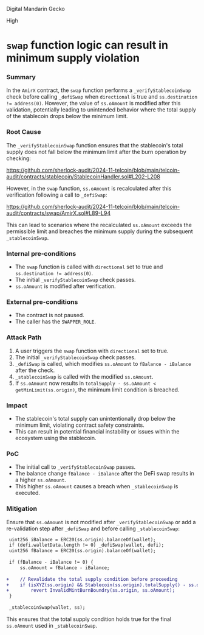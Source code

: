 Digital Mandarin Gecko

High

# `swap` function logic can result in minimum supply violation

### Summary

In the `AmirX` contract, the `swap` function performs a `_verifyStablecoinSwap` check before calling `_defiSwap` when `directional` is true and `ss.destination != address(0)`. However, the value of `ss.oAmount` is modified after this validation, potentially leading to unintended behavior where the total supply of the stablecoin drops below the minimum limit.

### Root Cause

The `_verifyStablecoinSwap` function ensures that the stablecoin's total supply does not fall below the minimum limit after the burn operation by checking:

https://github.com/sherlock-audit/2024-11-telcoin/blob/main/telcoin-audit/contracts/stablecoin/StablecoinHandler.sol#L202-L208

However, in the `swap` function, `ss.oAmount` is recalculated after this verification following a call to `_defiSwap`:

https://github.com/sherlock-audit/2024-11-telcoin/blob/main/telcoin-audit/contracts/swap/AmirX.sol#L89-L94

This can lead to scenarios where the recalculated `ss.oAmount` exceeds the permissible limit and breaches the minimum supply during the subsequent `_stablecoinSwap`.

### Internal pre-conditions

- The `swap` function is called with `directional` set to true and `ss.destination != address(0)`.
- The initial `_verifyStablecoinSwap` check passes.
- `ss.oAmount` is modified after verification.

### External pre-conditions

- The contract is not paused.
- The caller has the `SWAPPER_ROLE`.

### Attack Path

1. A user triggers the `swap` function with `directional` set to true.
2. The initial `_verifyStablecoinSwap` check passes.
3. `_defiSwap` is called, which modifies `ss.oAmount` to `fBalance - iBalance` after the check.
4. `_stablecoinSwap` is called with the modified `ss.oAmount`.
5. If `ss.oAmount` now results in `totalSupply - ss.oAmount < getMinLimit(ss.origin)`, the minimum limit condition is breached.

### Impact

- The stablecoin's total supply can unintentionally drop below the minimum limit, violating contract safety constraints.
- This can result in potential financial instability or issues within the ecosystem using the stablecoin.

### PoC

- The initial call to `_verifyStablecoinSwap` passes.
- The balance change `fBalance - iBalance` after the DeFi swap results in a higher `ss.oAmount`.
- This higher `ss.oAmount` causes a breach when `_stablecoinSwap` is executed.


### Mitigation

Ensure that `ss.oAmount` is not modified after `_verifyStablecoinSwap` or add a re-validation step after `_defiSwap` and before calling `_stablecoinSwap`:
```diff
 uint256 iBalance = ERC20(ss.origin).balanceOf(wallet);
 if (defi.walletData.length != 0) _defiSwap(wallet, defi);
 uint256 fBalance = ERC20(ss.origin).balanceOf(wallet);
 
 if (fBalance - iBalance != 0) {
     ss.oAmount = fBalance - iBalance;
 
+    // Revalidate the total supply condition before proceeding
+    if (isXYZ(ss.origin) && Stablecoin(ss.origin).totalSupply() - ss.oAmount < getMinLimit(ss.origin))
+        revert InvalidMintBurnBoundry(ss.origin, ss.oAmount);
 }
 
 _stablecoinSwap(wallet, ss);
```
This ensures that the total supply condition holds true for the final `ss.oAmount` used in `_stablecoinSwap`.

